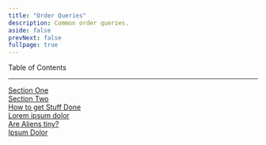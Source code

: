 ```yaml
---
title: "Order Queries"
description: Common order queries.
aside: false
prevNext: false
fullpage: true
---
```


<div class="w-screen bg-white pt-20">
  <main class="relative mx-auto px-10 md:max-w-screen-md">
    <div class="top-20 -left-56 mb-10 w-full max-w-xs rounded-md border bg-white px-6 py-6 shadow-md lg:absolute lg:w-56">
      <div class="pb-2 text-xl font-medium text-orange-600">Table of Contents</div>
      <hr class="h-1 w-10 bg-orange-600" />
      <div class="mt-4">
        <div class="mb-3">
          <a class="mb-1 text-sm font-medium text-orange-600 hover:text-orange-600" href="/#section-one">Section One</a>
        </div>
        <div class="mb-3">
          <a class="mb-1 text-sm font-medium text-gray-600 hover:text-orange-600" href="#section-two">Section Two</a>
        </div>
        <div class="mb-3">
          <a class="mb-1 text-sm font-medium text-gray-600 hover:text-orange-600" href="#">How to get Stuff Done</a>
        </div>
        <div class="mb-3">
          <a class="mb-1 text-sm font-medium text-gray-600 hover:text-orange-600" href="#">Lorem ipsum dolor</a>
        </div>
        <div class="mb-3">
          <a class="mb-1 text-sm font-medium text-gray-600 hover:text-orange-600" href="#">Are Aliens tiny?</a>
        </div>
        <div class="mb-3">
          <a class="mb-1 text-sm font-medium text-gray-600 hover:text-orange-600" href="#">Ipsum Dolor</a>
        </div>
      </div>
    </div>
</div>
